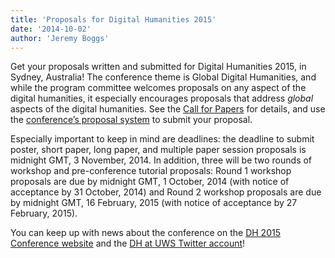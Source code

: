```yaml
---
title: 'Proposals for Digital Humanities 2015'
date: '2014-10-02'
author: 'Jeremy Boggs'
---
```

Get your proposals written and submitted for Digital Humanities 2015, in Sydney, Australia! The conference theme is Global Digital Humanities, and while the program committee welcomes proposals on any aspect of the digital humanities, it especially encourages proposals that address *global* aspects of the digital humanities. See the [Call for Papers](http://dh2015.org/cfp/) for details, and use the [conference’s proposal system](https://www.conftool.pro/dh2015/) to submit your proposal.

Especially important to keep in mind are deadlines: the deadline to submit poster, short paper, long paper, and multiple paper session proposals is midnight GMT, 3 November, 2014. In addition, three will be two rounds of workshop and pre-conference tutorial proposals: Round 1 workshop proposals are due by midnight GMT, 1 October, 2014 (with notice of acceptance by 31 October, 2014) and Round 2 workshop proposals are due by midnight GMT, 16 February, 2015 (with notice of acceptance by 27 February, 2015).

You can keep up with news about the conference on the [DH 2015 Conference website](http://dh2015.org) and the [DH at UWS Twitter account](http://twitter.com/DH_UWS)!

